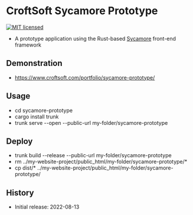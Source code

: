# CroftSoft Sycamore Prototype

[![MIT licensed][mit-badge]][mit-url]

[mit-badge]: https://img.shields.io/badge/license-MIT-blue.svg
[mit-url]: https://github.com/david-wallace-croft/sycamore-prototype/blob/main/LICENSE.txt

- A prototype application using the Rust-based [Sycamore](https://github.com/sycamore-rs/sycamore) front-end framework

## Demonstration

- https://www.croftsoft.com/portfolio/sycamore-prototype/

## Usage

- cd sycamore-prototype
- cargo install trunk
- trunk serve --open --public-url my-folder/sycamore-prototype

## Deploy

- trunk build --release --public-url my-folder/sycamore-prototype
- rm ../my-website-project/public_html/my-folder/sycamore-prototype/*
- cp dist/* ../my-website-project/public_html/my-folder/sycamore-prototype/

## History

- Initial release: 2022-08-13
